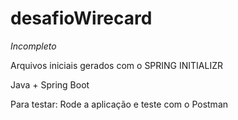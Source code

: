 # desafioWirecard

*Incompleto*

Arquivos iniciais gerados com o SPRING INITIALIZR

Java + Spring Boot

Para testar: Rode a aplicação e teste com o Postman
